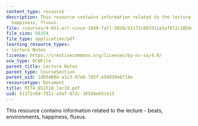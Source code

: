 ```yaml
---
content_type: resource
description: This resource contains information related to the lecture - beats, environments,
  happiness, fluxus.
file: /courses/4-651-art-since-1940-fall-2010/51172c607d11a3af872c385d4eb5ce13_MIT4_651F10_lec10.pdf
file_size: 56154
file_type: application/pdf
learning_resource_types:
- Lecture Notes
license: https://creativecommons.org/licenses/by-nc-sa/4.0/
ocw_type: OCWFile
parent_title: Lecture Notes
parent_type: CourseSection
parent_uid: 1d654804-a1c3-07e6-7d5f-e54930e6f14e
resourcetype: Document
title: MIT4_651F10_lec10.pdf
uid: 51172c60-7d11-a3af-872c-385d4eb5ce13
---
```

This resource contains information related to the lecture - beats, environments, happiness, fluxus.